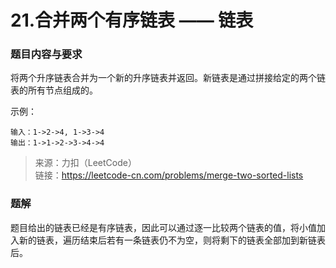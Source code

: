 # 21.合并两个有序链表 —— 链表

### 题目内容与要求

将两个升序链表合并为一个新的升序链表并返回。新链表是通过拼接给定的两个链表的所有节点组成的。 

示例：
```
输入：1->2->4, 1->3->4
输出：1->1->2->3->4->4
```

> 来源：力扣（LeetCode）\
链接：https://leetcode-cn.com/problems/merge-two-sorted-lists

### 题解

题目给出的链表已经是有序链表，因此可以通过逐一比较两个链表的值，将小值加入新的链表，遍历结束后若有一条链表仍不为空，则将剩下的链表全部加到新链表后。
